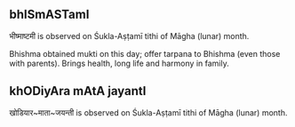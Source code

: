 ## bhISmASTamI

भीष्माष्टमी is observed on Śukla-Aṣṭamī tithi of Māgha (lunar) month.

Bhishma obtained mukti on this day; offer tarpana to Bhishma (even those with parents). Brings health, long life and harmony in family.

## khODiyAra mAtA jayantI

खोडियार~माता~जयन्ती is observed on Śukla-Aṣṭamī tithi of Māgha (lunar) month.



